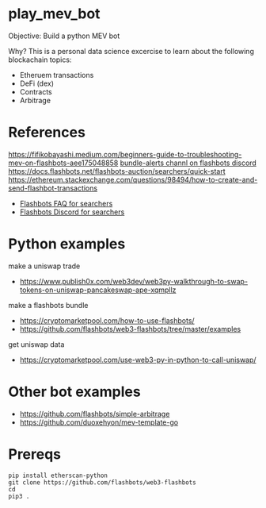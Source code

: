 # play_mev_bot

Objective: Build a python MEV bot

Why? This is a personal data science excercise to learn about the following blockachain topics:

- Etheruem transactions
- DeFi (dex)
- Contracts
- Arbitrage

# References

https://fifikobayashi.medium.com/beginners-guide-to-troubleshooting-mev-on-flashbots-aee175048858
[bundle-alerts channl on flashbots discord](https://discord.com/channels/755466764501909692/802054563439444010)
https://docs.flashbots.net/flashbots-auction/searchers/quick-start
https://ethereum.stackexchange.com/questions/98494/how-to-create-and-send-flashbot-transactions

- [Flashbots FAQ for searchers](https://collective.flashbots.net/c/searchers/12)
- [Flashbots Discord for searchers](https://discord.com/channels/755466764501909692/795777653197635596)


# Python examples

make a uniswap trade

- https://www.publish0x.com/web3dev/web3py-walkthrough-to-swap-tokens-on-uniswap-pancakeswap-ape-xqmpllz

make a flashbots bundle

- https://cryptomarketpool.com/how-to-use-flashbots/
- https://github.com/flashbots/web3-flashbots/tree/master/examples

get uniswap data

- https://cryptomarketpool.com/use-web3-py-in-python-to-call-uniswap/

# Other bot examples

- https://github.com/flashbots/simple-arbitrage
- https://github.com/duoxehyon/mev-template-go




# Prereqs

```
pip install etherscan-python
git clone https://github.com/flashbots/web3-flashbots 
cd 
pip3 .
```
